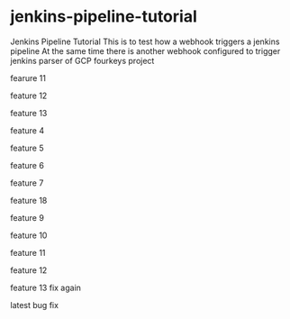 # jenkins-pipeline-tutorial
Jenkins Pipeline Tutorial
 This is to test how a webhook triggers a jenkins pipeline
 At the same time there is another webhook configured to trigger jenkins parser of GCP fourkeys project

fearure 11

feature 12


feature 13

feature 4

feature 5

feature 6

feature 7

feature 18

feature 9


feature 10


feature 11


feature 12

feature 13 fix again

latest bug fix
